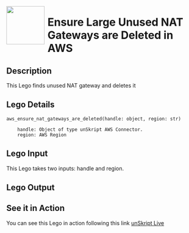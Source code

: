 [<img align="left" src="https://unskript.com/assets/favicon.png" width="100" height="100" style="padding-right: 5px">](https://unskript.com/assets/favicon.png) 
<h1>Ensure Large Unused NAT Gateways are Deleted in AWS</h1>

## Description
This Lego finds unused NAT gateway and deletes it

## Lego Details

    aws_ensure_nat_gateways_are_deleted(handle: object, region: str)
    
        handle: Object of type unSkript AWS Connector.
        region: AWS Region
## Lego Input

This Lego takes two inputs: handle and region.


## Lego Output


## See it in Action

You can see this Lego in action following this link [unSkript Live](https://us.app.unskript.io)